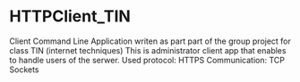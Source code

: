 # HTTPClient_TIN

Client Command Line Application writen as part part of the group project for class TIN (internet techniques) 
This is administrator client app that enables to handle users of the serwer.
Used protocol: HTTPS 
Communication: TCP Sockets
